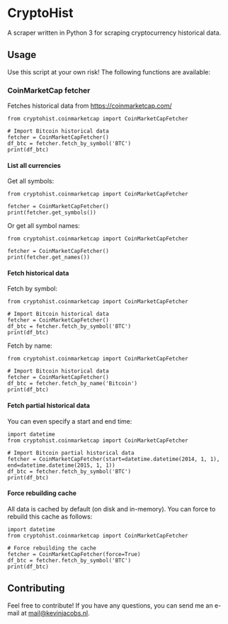 # CryptoHist

A scraper written in Python 3 for scraping cryptocurrency historical data.

## Usage

Use this script at your own risk! The following functions are available:

### CoinMarketCap fetcher

Fetches historical data from https://coinmarketcap.com/

```
from cryptohist.coinmarketcap import CoinMarketCapFetcher

# Import Bitcoin historical data
fetcher = CoinMarketCapFetcher()
df_btc = fetcher.fetch_by_symbol('BTC')
print(df_btc)
```

#### List all currencies

Get all symbols:

```
from cryptohist.coinmarketcap import CoinMarketCapFetcher

fetcher = CoinMarketCapFetcher()
print(fetcher.get_symbols())
```

Or get all symbol names:

```
from cryptohist.coinmarketcap import CoinMarketCapFetcher

fetcher = CoinMarketCapFetcher()
print(fetcher.get_names())
```

#### Fetch historical data

Fetch by symbol:

```
from cryptohist.coinmarketcap import CoinMarketCapFetcher

# Import Bitcoin historical data
fetcher = CoinMarketCapFetcher()
df_btc = fetcher.fetch_by_symbol('BTC')
print(df_btc)
```

Fetch by name:

```
from cryptohist.coinmarketcap import CoinMarketCapFetcher

# Import Bitcoin historical data
fetcher = CoinMarketCapFetcher()
df_btc = fetcher.fetch_by_name('Bitcoin')
print(df_btc)
```

#### Fetch partial historical data

You can even specify a start and end time:

```
import datetime
from cryptohist.coinmarketcap import CoinMarketCapFetcher

# Import Bitcoin partial historical data
fetcher = CoinMarketCapFetcher(start=datetime.datetime(2014, 1, 1), end=datetime.datetime(2015, 1, 1))
df_btc = fetcher.fetch_by_symbol('BTC')
print(df_btc)
```

#### Force rebuilding cache

All data is cached by default (on disk and in-memory). You can force to rebuild this cache as follows:

```
import datetime
from cryptohist.coinmarketcap import CoinMarketCapFetcher

# Force rebuilding the cache
fetcher = CoinMarketCapFetcher(force=True)
df_btc = fetcher.fetch_by_symbol('BTC')
print(df_btc)
```

## Contributing

Feel free to contribute! If you have any questions, you can send me an e-mail at mail@kevinjacobs.nl.